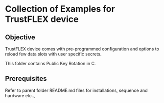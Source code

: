 # Collection of Examples for TrustFLEX device

## Objective
TrustFLEX device comes with pre-programmed configuration and options to reload few data slots with user specific secrets.

This folder contains Public Key Rotation in C.

## Prerequisites
Refer to parent folder README.md files for installations, sequence and hardware etc..,
